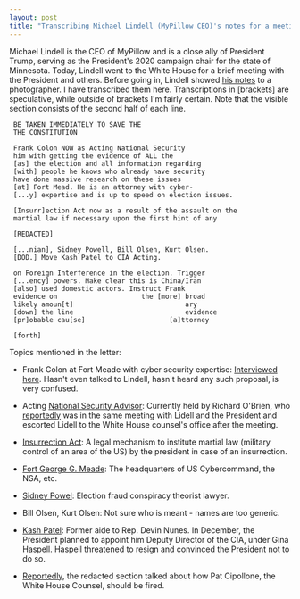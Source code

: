 ```yaml
---
layout: post
title: "Transcribing Michael Lindell (MyPillow CEO)'s notes for a meeting at the White House"
---
```


Michael Lindell is the CEO of MyPillow and is a close ally of President Trump, serving as the President's 2020 campaign chair for the state of Minnesota.
Today, Lindell went to the White House for a brief meeting with the President and others.
Before going in, Lindell showed
[his notes](https://twitter.com/jabinbotsford/status/1350186100564905985/photo/1) to a photographer.
I have transcribed them here. Transcriptions in [brackets] are speculative,
while outside of brackets I'm fairly certain.
Note that the visible section consists of the second half of each line.

```
 BE TAKEN IMMEDIATELY TO SAVE THE
 THE CONSTITUTION
 
 Frank Colon NOW as Acting National Security
 him with getting the evidence of ALL the
 [as] the election and all information regarding
 [with] people he knows who already have security
 have done massive research on these issues
 [at] Fort Mead. He is an attorney with cyber-
 [...y] expertise and is up to speed on election issues.
 
 [Insurr]ection Act now as a result of the assault on the
 martial law if necessary upon the first hint of any
 
 [REDACTED]
 
 [...nian], Sidney Powell, Bill Olsen, Kurt Olsen.
 [DOD.] Move Kash Patel to CIA Acting.
 
 on Foreign Interference in the election. Trigger
 [...ency] powers. Make clear this is China/Iran
 [also] used domestic actors. Instruct Frank
 evidence on                     the [more] broad
 likely amoun[t]                            ary
 [down] the line                            evidence
 [pr]obable cau[se]                     [a]ttorney
 
 [forth]
```

Topics mentioned in the letter:

* Frank Colon at Fort Meade with cyber security expertise: [Interviewed here](https://nymag.com/intelligencer/2021/01/frank-colon-who-mike-lindell-wants-for-a-coup-is-confused.html).
  Hasn't even talked to Lindell, hasn't heard any such proposal, is very confused.
  
* Acting [National Security Advisor](https://en.wikipedia.org/wiki/National_Security_Advisor_(United_States)}):
  Currently held by Richard O'Brien, who [reportedly](https://twitter.com/maggieNYT/status/1350249903101005824?s=20)
  was in the same meeting with Lidell and the President and escorted Lidell to the White House counsel's office
  after the meeting.

* [Insurrection Act](https://en.wikipedia.org/wiki/Insurrection_Act_of_1807):
  A legal mechanism to institute martial law (military control of an area of the US)
  by the president in case of an insurrection.
  
* [Fort George G. Meade](https://en.wikipedia.org/wiki/Fort_George_G._Meade):
  The headquarters of US Cybercommand, the NSA, etc.
  
* [Sidney Powel](https://en.wikipedia.org/wiki/Sidney_Powell): Election fraud conspiracy theorist lawyer.

* Bill Olsen, Kurt Olsen: Not sure who is meant - names are too generic.

* [Kash Patel](https://www.axios.com/kash-patel-cia-gina-haspel-757b92c0-82a5-457b-bde8-d0d683ee222e.html):
  Former aide to Rep. Devin Nunes. In December, the President planned to appoint him Deputy Director of the CIA, under Gina Haspell.
  Haspell threatened to resign and convinced the President not to do so.
  
* [Reportedly](https://twitter.com/maggieNYT/status/1350249903101005824?s=20),
  the redacted section talked about how Pat Cipollone, the White House Counsel,
  should be fired.
